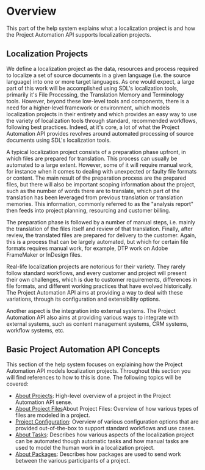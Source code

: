 Overview
=====
This part of the help system explains what a localization project is and how the Project Automation API supports localization projects.

Localization Projects
-----
We define a localization project as the data, resources and process required to localize a set of source documents in a given language (i.e. the source language) into one or more target languages. As one would expect, a large part of this work will be accomplished using SDL's localization tools, primarily it's File Processing, the Translation Memory and Terminology tools. However, beyond these low-level tools and components, there is a need for a higher-level framework or environment, which models localization projects in their entirety and which provides an easy way to use the variety of localization tools through standard, recommended workflows, following best practices. Indeed, at it's core, a lot of what the Project Automation API provides revolves around automated processing of source documents using SDL's localization tools.

A typical localization project consists of a preparation phase upfront, in which files are prepared for translation. This process can usually be automated to a large extent. However, some of it will require manual work, for instance when it comes to dealing with unexpected or faulty file formats or content. The main result of the preparation process are the prepared files, but there will also be important scoping information about the project, such as the number of words there are to translate, which part of the translation has been leveraged from previous translation or translation memories. This information, commonly referred to as the "analysis report" then feeds into project planning, resourcing and customer billing.

The preparation phase is followed by a number of manual steps, i.e. mainly the translation of the files itself and review of that translation. Finally, after review, the translated files are prepared for delivery to the customer. Again, this is a process that can be largely automated, but which for certain file formats requires manual work, for example, DTP work on Adobe FrameMaker or InDesign files.

Real-life localization projects are notorious for their variety. They rarely follow standard workflows, and every customer and project will present their own challenges, which is due to customer requirements, differences in file formats, and different working practices that have evolved historically. The Project Automation API aims at providing a way to deal with these variations, through its configuration and extensibility options.

Another aspect is the integration into external systems. The Project Automation API also aims at providing various ways to integrate with external systems, such as content management systems, CRM systems, workflow systems, etc.

Basic Project Automation API Concepts
------
This section of the help system focuses on explaining how the Project Automation API models localization projects. Throughout this section you will find references to how to this is done. The following topics will be covered:

* [About Projects](about_projects.md): High-level overview of a project in the Project Automation API sense.
* [About Project Files](about_project_files.md)About Project Files: Overview of how various types of files are modeled in a project.
* [Project Configuration](project_configuration.md): Overview of various configuration options that are provided out-of-the-box to support standard workflows and use cases.
* [About Tasks](about_tasks.md): Describes how various aspects of the localization project can be automated though automatic tasks and how manual tasks are used to model the human work in a localization project.
* [About Packages](about_packages.md): Describes how packages are used to send work between the various participants of a project.